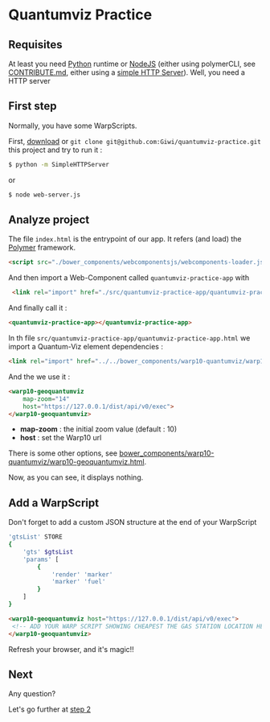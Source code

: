 # Quantumviz Practice

## Requisites

At least you need [Python](https://doc.ubuntu-fr.org/python) runtime or 
[NodeJS](https://nodejs.org/en/download/package-manager/) (either using polymerCLI, see [CONTRIBUTE.md](CONTRIBUTE.md), 
either using a [simple HTTP Server](https://raw.githubusercontent.com/Giwi/angular2-beer/master/scripts/web-server.js)). 
Well, you need a HTTP server

## First step

Normally, you have some WarpScripts. 

First, [download](https://github.com/Giwi/quantumviz-practice/archive/master.zip) or
 `git clone git@github.com:Giwi/quantumviz-practice.git` this project and try to run it :

```bash
$ python -m SimpleHTTPServer
```

or

```bash
$ node web-server.js
```

## Analyze project

The file `index.html` is the entrypoint of our app. It refers (and load) the [Polymer](https://www.polymer-project.org/)
framework.

```html
<script src="./bower_components/webcomponentsjs/webcomponents-loader.js"></script>
```

And then import a Web-Component called `quantumviz-practice-app` with

```html
 <link rel="import" href="./src/quantumviz-practice-app/quantumviz-practice-app.html">
```

And finally call it : 

```html
<quantumviz-practice-app></quantumviz-practice-app>
```

In th file `src/quantumviz-practice-app/quantumviz-practice-app.html` we import a Quantum-Viz element dependencies : 

```html
<link rel="import" href="../../bower_components/warp10-quantumviz/warp10-geoquantumviz.html">
```

And the we use it : 

```html
<warp10-geoquantumviz 
    map-zoom="14"
    host="https://127.0.0.1/dist/api/v0/exec">
</warp10-geoquantumviz>
```

+ **map-zoom** : the initial zoom value (default : 10)
+ **host** : set the Warp10 url

There is some other options, see 
[bower_components/warp10-quantumviz/warp10-geoquantumviz.html](bower_components/warp10-quantumviz/warp10-geoquantumviz.html).

Now, as you can see, it displays nothing.

## Add a WarpScript

Don't forget to add a custom JSON structure at the end of your WarpScript

```bash
'gtsList' STORE
{ 
    'gts' $gtsList 
    'params' [ 
        { 
            'render' 'marker' 
            'marker' 'fuel' 
        } 
    ]
}
```

```html
<warp10-geoquantumviz host="https://127.0.0.1/dist/api/v0/exec">
 <!-- ADD YOUR WARP SCRIPT SHOWING CHEAPEST THE GAS STATION LOCATION HERE -->
</warp10-geoquantumviz>
```

Refresh your browser, and it's magic!!

## Next

Any question?

Let's go further at [step 2](./src/step02/README.md)
